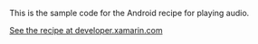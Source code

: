 This is the sample code for the Android recipe for playing audio.

[See the recipe at developer.xamarin.com](http://developer.xamarin.com/recipes/android/media/audio/play_audio)
